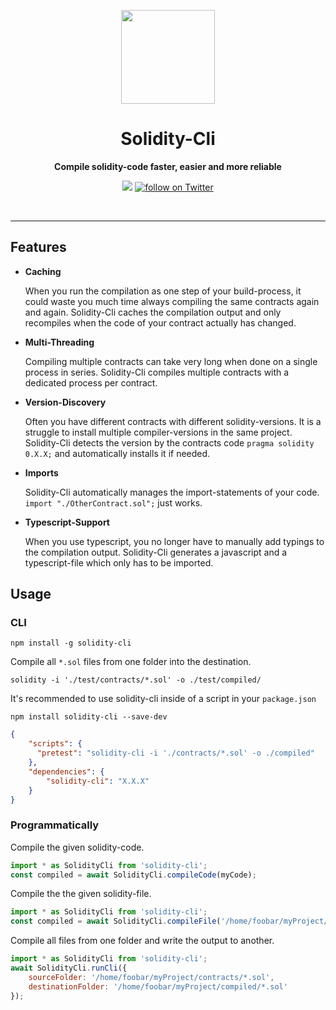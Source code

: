 <p align="center">
  <a href="https://github.com/pubkey/Solidity-Cli">
    <img src="https://cdn.rawgit.com/pubkey/solidity-cli/c2e68782/docs/solidity.svg" width="150px" />
  </a>
</p>

<h1 align="center">Solidity-Cli</h1>
<p align="center">
  <strong>Compile solidity-code faster, easier and more reliable</strong>
</p>

<p align="center">
    <a alt="travis" href="https://travis-ci.org/pubkey/solidity-cli">
        <img src="https://travis-ci.org/pubkey/solidity-cli.svg?branch=master" /></a>
    <a href="https://twitter.com/intent/follow?screen_name=pubkeypubkey">
        <img src="https://img.shields.io/twitter/follow/pubkeypubkey.svg?style=social&logo=twitter"
            alt="follow on Twitter"></a>
</p>

<br/>

* * *

## Features

-   **Caching**

    When you run the compilation as one step of your build-process, it could waste you much time always compiling the same contracts again and again. Solidity-Cli caches the compilation output and only recompiles when the code of your contract actually has changed.

-   **Multi-Threading**

    Compiling multiple contracts can take very long when done on a single process in series. Solidity-Cli compiles multiple contracts with a dedicated process per contract.

-   **Version-Discovery**

    Often you have different contracts with different solidity-versions. It is a struggle to install multiple compiler-versions in the same project. Solidity-Cli detects the version by the contracts code `pragma solidity 0.X.X;` and automatically installs it if needed.

-   **Imports**

    Solidity-Cli automatically manages the import-statements of your code. `import "./OtherContract.sol";` just works.

-   **Typescript-Support**

    When you use typescript, you no longer have to manually add typings to the compilation output. Solidity-Cli generates a javascript and a typescript-file which only has to be imported.

## Usage

### CLI

`npm install -g solidity-cli`

Compile all `*.sol` files from one folder into the destination.

`solidity -i './test/contracts/*.sol' -o ./test/compiled/`

It's recommended to use solidity-cli inside of a script in your `package.json`

`npm install solidity-cli --save-dev`

```json
{
    "scripts": {
      "pretest": "solidity-cli -i './contracts/*.sol' -o ./compiled"
    },
    "dependencies": {
        "solidity-cli": "X.X.X"
    }
}
```

### Programmatically

Compile the given solidity-code.

```js
import * as SolidityCli from 'solidity-cli';
const compiled = await SolidityCli.compileCode(myCode);
```

Compile the the given solidity-file.

```js
import * as SolidityCli from 'solidity-cli';
const compiled = await SolidityCli.compileFile('/home/foobar/myProject/contracts/Basic.sol');
```

Compile all files from one folder and write the output to another.

```js
import * as SolidityCli from 'solidity-cli';
await SolidityCli.runCli({
    sourceFolder: '/home/foobar/myProject/contracts/*.sol',
    destinationFolder: '/home/foobar/myProject/compiled/*.sol'
});
```
